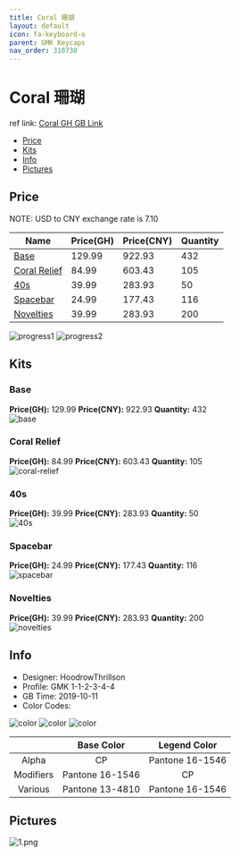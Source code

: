 ```yaml
---
title: Coral 珊瑚
layout: default
icon: fa-keyboard-o
parent: GMK Keycaps
nav_order: 310730
---
```


# Coral 珊瑚

ref link: [Coral GH GB Link](https://geekhack.org/index.php?topic=102849.0)  

* [Price](#price)  
* [Kits](#kits)  
* [Info](#info)  
* [Pictures](#pictures)  


## Price  
NOTE: USD to CNY exchange rate is 7.10

| Name          | Price(GH)    |  Price(CNY) | Quantity |
| ------------- | ------------ |  ---------- | -------- |
|[Base](#base)|129.99|922.93|432|
|[Coral Relief](#coral-relief)|84.99|603.43|105|
|[40s](#40s)|39.99|283.93|50|
|[Spacebar](#spacebar)|24.99|177.43|116|
|[Novelties](#novelties)|39.99|283.93|200|

<img src="{{ 'assets/images/gmk-keycaps/coral/progress1.png' | relative_url }}" alt="progress1" class="image featured">
<img src="{{ 'assets/images/gmk-keycaps/coral/progress2.png' | relative_url }}" alt="progress2" class="image featured">

## Kits  
### Base  
**Price(GH):** 129.99    **Price(CNY):** 922.93    **Quantity:** 432  
<img src="{{ 'assets/images/gmk-keycaps/coral/kits_pics/base.png' | relative_url }}" alt="base" class="image featured">

### Coral Relief  
**Price(GH):** 84.99    **Price(CNY):** 603.43    **Quantity:** 105  
<img src="{{ 'assets/images/gmk-keycaps/coral/kits_pics/coral-relief.png' | relative_url }}" alt="coral-relief" class="image featured">

### 40s  
**Price(GH):** 39.99    **Price(CNY):** 283.93    **Quantity:** 50  
<img src="{{ 'assets/images/gmk-keycaps/coral/kits_pics/40s.png' | relative_url }}" alt="40s" class="image featured">

### Spacebar  
**Price(GH):** 24.99    **Price(CNY):** 177.43    **Quantity:** 116  
<img src="{{ 'assets/images/gmk-keycaps/coral/kits_pics/spacebar.png' | relative_url }}" alt="spacebar" class="image featured">

### Novelties  
**Price(GH):** 39.99    **Price(CNY):** 283.93    **Quantity:** 200  
<img src="{{ 'assets/images/gmk-keycaps/coral/kits_pics/novelties.png' | relative_url }}" alt="novelties" class="image featured">


## Info  
* Designer: HoodrowThrillson  
* Profile: GMK 1-1-2-3-4-4  
* GB Time: 2019-10-11  
* Color Codes:  

<img src="{{ 'assets/images/gmk-keycaps/coral/color2.png' | relative_url }}" alt="color" class="image featured">
<img src="{{ 'assets/images/gmk-keycaps/coral/color.png' | relative_url }}" alt="color" class="image featured">
<img src="{{ 'assets/images/gmk-keycaps/coral/color1.png' | relative_url }}" alt="color" class="image featured">

| |Base Color     | Legend Color
| :-------------: | :-------------: | :------------:
|Alpha|CP|Pantone 16-1546
|Modifiers|Pantone 16-1546|CP
|Various|Pantone 13-4810|Pantone 16-1546

## Pictures  
<img src="{{ 'assets/images/gmk-keycaps/coral/rendering_pics/1.png' | relative_url }}" alt="1.png" class="image featured">
